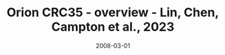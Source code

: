 ---
title: Orion CRC35 - overview - Lin, Chen, Campton et al., 2023
image: https://labsyspharm.github.io/orion-crc/minerva/P37_S78-CRC35/thumbnail.jpg
date: '2008-03-01'
minerva_link: https://labsyspharm.github.io/orion-crc/minerva/P37_S78-CRC35/index.html
info_link: null
show_page_link: false
tags:
    - overview-crc
---